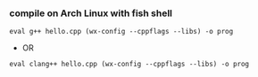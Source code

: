 ### compile on Arch Linux with fish shell
```fish
eval g++ hello.cpp (wx-config --cppflags --libs) -o prog
```
- OR
```fish
eval clang++ hello.cpp (wx-config --cppflags --libs) -o prog
```
